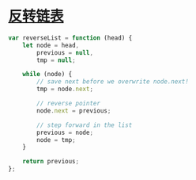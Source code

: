 # [反转链表](https://leetcode-cn.com/explore/interview/card/top-interview-questions-easy/6/linked-list/43/)

```js
var reverseList = function (head) {
    let node = head,
        previous = null,
        tmp = null;

    while (node) {
        // save next before we overwrite node.next!
        tmp = node.next;

        // reverse pointer
        node.next = previous;

        // step forward in the list
        previous = node;
        node = tmp;
    }

    return previous;
};

```